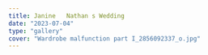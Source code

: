 ```yaml
---
title: Janine   Nathan s Wedding
date: "2023-07-04"
type: "gallery"
cover: "Wardrobe malfunction part I_2856092337_o.jpg"
---
```

